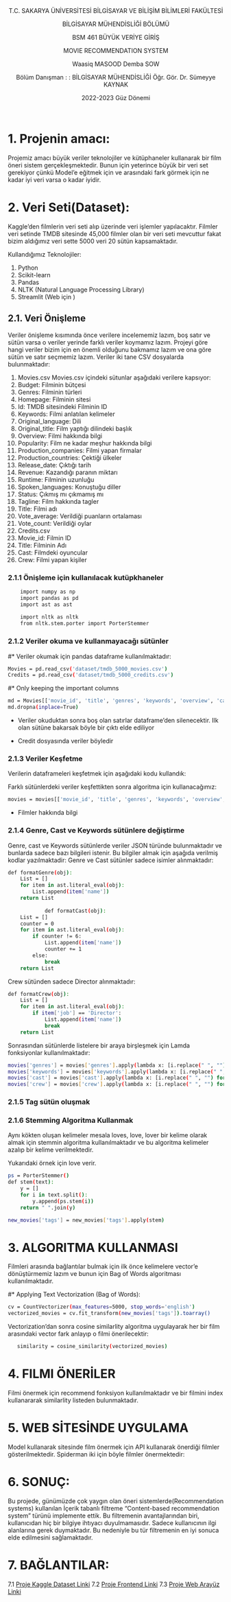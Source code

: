 <div align="center">
T.C.
SAKARYA ÜNİVERSİTESİ
BİLGİSAYAR VE BİLİŞİM BİLİMLERİ FAKÜLTESİ

BİLGİSAYAR MÜHENDİSLİĞİ BÖLÜMÜ




BSM 461 BÜYÜK VERİYE GİRİŞ




MOVIE RECOMMENDATION SYSTEM


Waasiq MASOOD
Demba SOW


Bölüm
Danışman	:
:	BİLGİSAYAR MÜHENDİSLİĞİ
Öğr. Gör. Dr. Sümeyye KAYNAK







2022-2023 Güz Dönemi
</div>

  
# 1. Projenin amacı:

Projemiz amacı büyük veriler teknolojiler ve kütüphaneler kullanarak bir film öneri sistem gerçekleşmektedir. Bunun için yeterince büyük bir veri set gerekiyor çünkü Model’e eğitmek için ve arasındaki fark görmek için ne kadar iyi veri varsa o kadar iyidir.

# 2. Veri Seti(Dataset):
	
Kaggle’den filmlerin veri seti alıp üzerinde veri işlemler yapılacaktır. Filmler veri setinde TMDB sitesinde 45,000 filmler olan bir veri seti mevcuttur fakat bizim aldığımız veri sette 5000 veri 20 sütün kapsamaktadır.

Kullandığımız Teknolojiler: 
1.	Python
2.	Scikit-learn
3.	Pandas
4.	NLTK (Natural Language Processing Library)
5.	Streamlit (Web için )

## 2.1. Veri Önişleme

Veriler önişleme kısımında önce verilere incelememiz lazım, boş satır ve sütün varsa o veriler yerinde farklı veriler koymamız lazım. Projeyi göre hangi veriler bizim için en önemli olduğunu bakmamız lazım ve ona göre sütün ve satır seçmemiz lazım. Veriler iki tane CSV dosyalarda bulunmaktadır:
1.	Movies.csv
Movies.csv içindeki sütunlar aşağıdaki verilere kapsıyor:
1.	Budget: Filminin bütçesi
2.	Genres: Filminin türleri
3.	Homepage: Filminin sitesi
4.	Id: TMDB sitesindeki Filminin ID
5.	Keywords: Filmi anlatılan kelimeler
6.	Original_language: Dili
7.	Original_title: Film yaptığı dilindeki başlık
8.	Overview: Filmi hakkında bilgi
9.	Popularity: Film ne kadar meşhur hakkında bilgi
10.	Production_companies: Filmi yapan firmalar
11.	Production_countries: Çektiği ülkeler
12.	Release_date: Çıktığı tarih
13.	Revenue: Kazandığı paranın miktarı
14.	Runtime: Filminin uzunluğu
15.	Spoken_languages: Konuştuğu diller
16.	Status: Çıkmış mı çıkmamış mı 
17.	Tagline: Film hakkında tagler
18.	Title: Filmi adı
19.	Vote_average: Verildiği puanların ortalaması
20.	Vote_count: Verildiği oylar
2.	Credits.csv
1.	Movie_id: Filmin ID
2.	Title: Filminin Adı
3.	Cast: Filmdeki oyuncular
4.	Crew: Filmi yapan kişiler 

### 2.1.1	 Önişleme için kullanılacak kutüpkhaneler
```bash
	import numpy as np
	import pandas as pd
	import ast as ast
	
	import nltk as nltk
	from nltk.stem.porter import PorterStemmer
```
### 2.1.2	 Veriler okuma ve kullanmayacağı sütünler

#* Veriler okumak için pandas dataframe kullanılmaktadır:
```bash
Movies = pd.read_csv('dataset/tmdb_5000_movies.csv')
Credits = pd.read_csv('dataset/tmdb_5000_credits.csv')
```

#* Only keeping the important columns
```bash
md = Movies[['movie_id', 'title', 'genres', 'keywords', 'overview', 'cast', 'crew']]
md.dropna(inplace=True)
```

* Veriler okuduktan sonra boş olan satırlar dataframe’den silenecektir. Ilk olan sütüne bakarsak böyle bir çıktı elde ediliyor
 
* Credit dosyasında veriler böyledir
		 

### 2.1.3	Veriler Keşfetme
 Verilerin dataframeleri keşfetmek için aşağıdaki kodu kullandık:
 
	
Farklı sütünlerdeki veriler keşfettikten sonra algoritma için kullanacağımız:
```bash
movies = movies[['movie_id', 'title', 'genres', 'keywords', 'overview', 'cast', 'crew']]

```
 
* Filmler hakkında bilgi

### 2.1.4 Genre, Cast ve Keywords sütünlere değiştirme

Genre, cast ve Keywords sütünlerde veriler JSON türünde bulunmaktadır ve bunlarda sadece bazı bilgileri istenir. Bu bilgiler almak için aşağıda verilmiş kodlar yazılmaktadir:
Genre ve Cast  sütünler sadece isimler alınmaktadır:

```bash
def formatGenre(obj):
    List = []
    for item in ast.literal_eval(obj):
        List.append(item['name'])
    return List
		
			def formatCast(obj):
    List = []
    counter = 0
    for item in ast.literal_eval(obj):
        if counter != 6:
            List.append(item['name'])
            counter += 1
        else:
            break
    return List
 ```
Crew sütünden sadece Director alınmaktadır:
```bash
def formatCrew(obj):
    List = []
    for item in ast.literal_eval(obj):
        if item['job'] == 'Director':
            List.append(item['name'])
            break
    return List

```

Sonrasından sütünlerde listelere bir araya birşleşmek için Lamda fonksiyonlar kullanılmaktadır:


```bash
movies['genres'] = movies['genres'].apply(lambda x: [i.replace(" ", "") for i in x])
movies['keywords'] = movies['keywords'].apply(lambda x: [i.replace(" ", "") for i in x])
movies['cast'] = movies['cast'].apply(lambda x: [i.replace(" ", "") for i in x])
movies['crew'] = movies['crew'].apply(lambda x: [i.replace(" ", "") for i in x])
```
### 2.1.5 Tag sütün oluşmak
   

### 2.1.6 Stemming Algoritma Kullanmak

Aynı kökten oluşan kelimeler mesala loves, love, lover bir kelime olarak almak için stemmin algoritma kullanılmaktadır ve bu algoritma kelimeler azalıp bir kelime verilmektedir. 

Yukarıdaki örnek için love verir.

```bash
ps = PorterStemmer()
def stem(text):
    y = []
    for i in text.split():
        y.append(ps.stem(i))
    return " ".join(y)

new_movies['tags'] = new_movies['tags'].apply(stem)
```
# 3. ALGORITMA KULLANMASI
Filmleri arasında bağlantılar bulmak için ilk önce kelimelere vector’e dönüştürmemiz lazım ve bunun için Bag of Words algoritması kullanılmaktadır.

#* Applying Text Vectorization (Bag of Words):

```bash
cv = CountVectorizer(max_features=5000, stop_words='english') 
vectorized_movies = cv.fit_transform(new_movies['tags']).toarray()
```

Vectorization’dan sonra cosine similarlity algoritma uygulayarak her bir film arasındaki vector fark anlayıp o filmi önerilecektir:
```bash	
   similarity = cosine_similarity(vectorized_movies)
```

# 4. FILMI ÖNERİLER
 
    
Filmi önermek için recommend fonksiyon kullanılmaktadır ve bir filmini index kullanararak similarlity listeden bulunmaktadır.

# 5. WEB SİTESİNDE UYGULAMA

Model kullanarak sitesinde film önermek için API kullanarak önerdiği filmler gösterilmektedir. Spiderman iki için böyle filmler önermektedir:


# 6. SONUÇ:
Bu projede, günümüzde çok yaygın olan öneri sistemlerde(Recommendation systems) kullanılan İçerik tabanlı filtreme “Content-based recommendation system” türünü implemente ettik.  Bu filtremenin avantajlarından biri, kullanıcıdan hiç bir bilgiye ihtıyacı duyulmamasıdır. Sadece kullanıcının ilgi alanlarına gerek duymaktadır.  Bu nedeniyle bu tür filtremenin en iyi sonuca elde edilmesini sağlamaktadır. 

# 7. BAĞLANTILAR:

7.1 [Proje Kaggle Dataset Linki](https://www.kaggle.com/datasets/rounakbanik/the-movies-dataset)
7.2 [Proje Frontend Linki](https://github.com/waasiq?tab=repositories)
7.3 [Proje Web Arayüz Linki](https://github.com/waasiq?tab=repositories)


